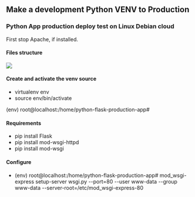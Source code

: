 ## Make a development Python VENV to Production

### Python App production deploy test on Linux Debian cloud

First stop Apache, if installed.

#### Files structure 

![](https://user-images.githubusercontent.com/9384127/230894921-8a13d915-022e-4343-afbe-01009548ff83.png)


#### Create and activate the venv source

*   virtualenv env
*   source env/bin/activate

(env) root@localhost:/home/python-flask-production-app#

#### Requirements
* pip install Flask
* pip install mod-wsgi-httpd
* pip install mod-wsgi

#### Configure
* (env) root@localhost:/home/python-flask-production-app# mod_wsgi-express setup-server wsgi.py --port=80     --user www-data --group www-data     --server-root=/etc/mod_wsgi-express-80
